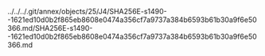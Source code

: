../../../.git/annex/objects/25/J4/SHA256E-s1490--1621ed10d0b2f865eb8608e0474a356cf7a9737a384b6593b61b30a9f6e50366.md/SHA256E-s1490--1621ed10d0b2f865eb8608e0474a356cf7a9737a384b6593b61b30a9f6e50366.md